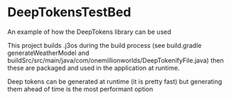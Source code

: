 # DeepTokensTestBed
An example of how the DeepTokens library can be used

This project builds .j3os during the build process (see build.gradle generateWeatherModel and buildSrc/src/main/java/com/onemillionworlds/DeepTokenifyFile.java) then these are packaged and used in the application at runtime.

Deep tokens can be generated at runtime (it is pretty fast) but generating them ahead of time is the most performant option